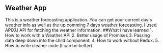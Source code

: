 ## Weather App
This is a weather forecasting application. You can get your current day's weather info as well as the up comming 7 days weather forecasting. I used APIXU API for fetching the weather information.
##What i have learned
    1. How to work with a Weather API
    2. Better usage of Promises
    3. Passing data deep down into the child component.
    4. How to work without Redux.
    5. How to write cleaner code.(I can be better)
